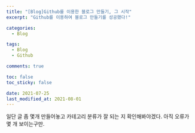 ```yaml
---
title: "[Blog]Github를 이용한 블로그 만들기, 그 시작"
excerpt: "Github를 이용하여 블로그 만들기를 성공했다!"

categories:
  - Blog

tags:
  - Blog
  - Github

comments: true

toc: false
toc_sticky: false

date: 2021-07-25
last_modified_at: 2021-08-01
---
```


일단 글 좀 몇개 만들어놓고 카테고리 분류가 잘 되는 지 확인해봐야겠다.
아직 오류가 몇 개 보이는구만.
